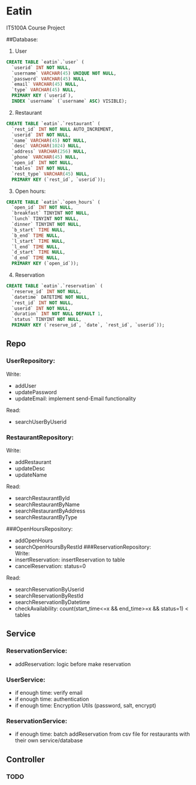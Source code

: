 # Eatin
IT5100A Course Project

##Database:


1. User

```sql
CREATE TABLE `eatin`.`user` (
  `userid` INT NOT NULL,
  `username` VARCHAR(45) UNIQUE NOT NULL,
  `password` VARCHAR(45) NULL,
  `email` VARCHAR(45) NULL,
  `type` VARCHAR(45) NULL,
  PRIMARY KEY (`userid`),
  INDEX `username` (`username` ASC) VISIBLE);

```

2. Restaurant

```sql
CREATE TABLE `eatin`.`restaurant` (
  `rest_id` INT NOT NULL AUTO_INCREMENT,
  `userid` INT NOT NULL,
  `name` VARCHAR(45) NOT NULL,
  `desc` VARCHAR(1024) NULL,
  `address` VARCHAR(256) NULL,
  `phone` VARCHAR(45) NULL,
  `open_id` INT NOT NULL,
  `tables` INT NOT NULL,
  `rest_type` VARCHAR(45) NULL,
  PRIMARY KEY (`rest_id`, `userid`));

```

3. Open hours:

```sql
CREATE TABLE `eatin`.`open_hours` (
  `open_id` INT NOT NULL,
  `breakfast` TINYINT NOT NULL,
  `lunch` TINYINT NOT NULL,
  `dinner` TINYINT NOT NULL,
  `b_start` TIME NULL,
  `b_end` TIME NULL,
  `l_start` TIME NULL,
  `l_end` TIME NULL,
  `d_start` TIME NULL,
  `d_end` TIME NULL,
  PRIMARY KEY (`open_id`));

```



4. Reservation

```sql
CREATE TABLE `eatin`.`reservation` (
  `reserve_id` INT NOT NULL,
  `datetime` DATETIME NOT NULL,
  `rest_id` INT NOT NULL,
  `userid` INT NOT NULL,
  `duration` INT NOT NULL DEFAULT 1,
  `status` TINYINT NOT NULL, 
  PRIMARY KEY (`reserve_id`, `date`, `rest_id`, `userid`));

```

## Repo
### UserRepository:  
Write:
- addUser
- updatePassword
- updateEmail: implement send-Email functionality 

Read: 
- searchUserByUserid


### RestaurantRepository:
Write:
- addRestaurant
- updateDesc
- updateName  

Read:
- searchRestaurantById
- searchRestaurantByName
- searchRestaurantByAddress
- searchRestaurantByType

###OpenHoursRepository:
- addOpenHours
- searchOpenHoursByRestId
###ReservationRepository:  
Write:  
- insertReservation: insertReservation to table
- cancelReservation: status=0

Read:  
- searchReservationByUserid
- searchReservationByRestId
- searchReservationByDatetime
- checkAvailability: count(start_time<=x && end_time>=x && status=1) < tables

## Service
### ReservationService:
- addReservation: logic before make reservation
### UserService:
- if enough time: verify email
- if enough time: authentication
- if enough time: Encryption Utils (password, salt, encrypt)

### ReservationService:
- if enough time: batch addReservation from csv file for restaurants with their own service/database

## Controller
### TODO
